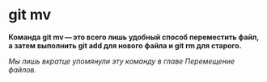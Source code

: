 # git mv
__Команда git mv — это всего лишь удобный способ переместить файл, а затем выполнить git add для нового файла и **git rm** для старого.__

_Мы лишь вкратце упомянули эту команду в главе Перемещение файлов._